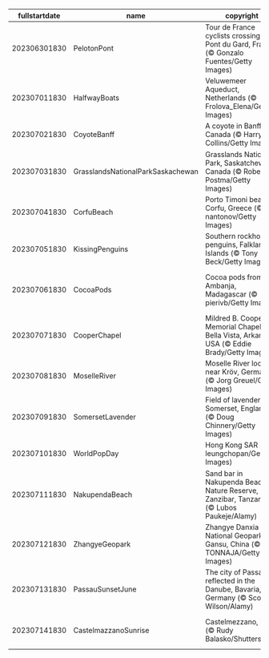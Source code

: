 |fullstartdate|name|copyright|title|image|
|--|--|--|--|--|
202306301830|PelotonPont|Tour de France cyclists crossing the Pont du Gard, France (© Gonzalo Fuentes/Getty Images)|What is this grand structure?|![](/en-IN/2023/07/202306301830PelotonPont.jpg)|
202307011830|HalfwayBoats|Veluwemeer Aqueduct, Netherlands (© Frolova_Elena/Getty Images)|We're halfway there|![](/en-IN/2023/07/202307011830HalfwayBoats.jpg)|
202307021830|CoyoteBanff|A coyote in Banff, Canada (© Harry Collins/Getty Images)|Hot enough to howl|![](/en-IN/2023/07/202307021830CoyoteBanff.jpg)|
202307031830|GrasslandsNationalParkSaskachewan|Grasslands National Park, Saskatchewan, Canada (© Robert Postma/Getty Images)|Nature’s art installation|![](/en-IN/2023/07/202307031830GrasslandsNationalParkSaskachewan.jpg)|
202307041830|CorfuBeach|Porto Timoni beach, Corfu, Greece (© nantonov/Getty Images)|Pick your paradise|![](/en-IN/2023/07/202307041830CorfuBeach.jpg)|
202307051830|KissingPenguins|Southern rockhopper penguins, Falkland Islands (© Tony Beck/Getty Images)|A peck between penguins|![](/en-IN/2023/07/202307051830KissingPenguins.jpg)|
202307061830|CocoaPods|Cocoa pods from Ambanja, Madagascar (© pierivb/Getty Images)|A chocolate lover's favorite fruit|![](/en-IN/2023/07/202307061830CocoaPods.jpg)|
202307071830|CooperChapel|Mildred B. Cooper Memorial Chapel, Bella Vista, Arkansas, USA (© Eddie Brady/Getty Images)|Sanctuary among the trees|![](/en-IN/2023/07/202307071830CooperChapel.jpg)|
202307081830|MoselleRiver|Moselle River loop near Kröv, Germany (© Jorg Greuel/Getty Images)|Staying in the loop|![](/en-IN/2023/07/202307081830MoselleRiver.jpg)|
202307091830|SomersetLavender|Field of lavender, Somerset, England (© Doug Chinnery/Getty Images)|A scented sea of purple|![](/en-IN/2023/07/202307091830SomersetLavender.jpg)|
202307101830|WorldPopDay|Hong Kong SAR (© leungchopan/Getty Images)|A sea of humanity|![](/en-IN/2023/07/202307101830WorldPopDay.jpg)|
202307111830|NakupendaBeach|Sand bar in Nakupenda Beach Nature Reserve, Zanzibar, Tanzania (© Lubos Paukeje/Alamy)|The world's most exclusive beach?|![](/en-IN/2023/07/202307111830NakupendaBeach.jpg)|
202307121830|ZhangyeGeopark|Zhangye Danxia National Geopark, Gansu, China (© TONNAJA/Getty Images)|Walking a rocky rainbow|![](/en-IN/2023/07/202307121830ZhangyeGeopark.jpg)|
202307131830|PassauSunsetJune|The city of Passau reflected in the Danube, Bavaria, Germany (© Scott Wilson/Alamy)|Blue Skies in Beautiful Bavaria|![](/en-IN/2023/07/202307131830PassauSunsetJune.jpg)|
202307141830|CastelmazzanoSunrise|Castelmezzano, Italy (© Rudy Balasko/Shutterstock)|A postcard-perfect landscape|![](/en-IN/2023/07/202307141830CastelmazzanoSunrise.jpg)|
